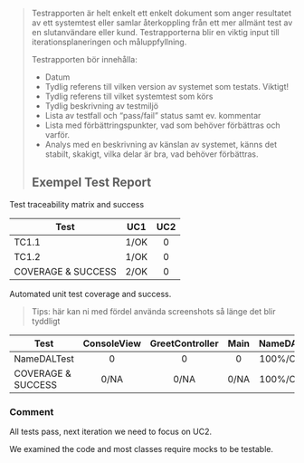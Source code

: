 >Testrapporten är helt enkelt ett enkelt dokument som anger resultatet av ett systemtest eller samlar återkoppling från ett mer allmänt test av en slutanvändare eller kund. Testrapporterna blir en viktig input till iterationsplaneringen och måluppfyllning.
>
>Testrapporten bör innehålla:
>
>* Datum
>* Tydlig referens till vilken version av systemet som testats. Viktigt!
>* Tydlig referens till vilket systemtest som körs
>* Tydlig beskrivning av testmiljö
>* Lista av testfall och “pass/fail” status samt ev. kommentar
>* Lista med förbättringspunkter, vad som behöver förbättras och varför.
>* Analys med en beskrivning av känslan av systemet, känns det stabilt, skakigt, vilka delar är bra, vad behöver förbättras.
>
>## Exempel Test Report

Test traceability matrix and success

| Test      | UC1 | UC2  | 
| --------- |:----:| :---:|
| TC1.1     | 1/OK | 0    |
| TC1.2     | 1/OK | 0    |
| COVERAGE & SUCCESS   | 2/OK    | 0    |



Automated unit test coverage and success.
> Tips: här kan ni med fördel använda screenshots så länge det blir tyddligt

| Test          | ConsoleView | GreetController  | Main | NameDAL |
| ------------- |:----:| :---:|:---:|:---:|
| NameDALTest   | 0 | 0| 0 | 100%/OK |
| COVERAGE & SUCCESS      | 0/NA | 0/NA | 0/NA |  100%/OK |

### Comment

All tests pass, next iteration we need to focus on UC2. 

We examined the code and most classes require mocks to be testable.
